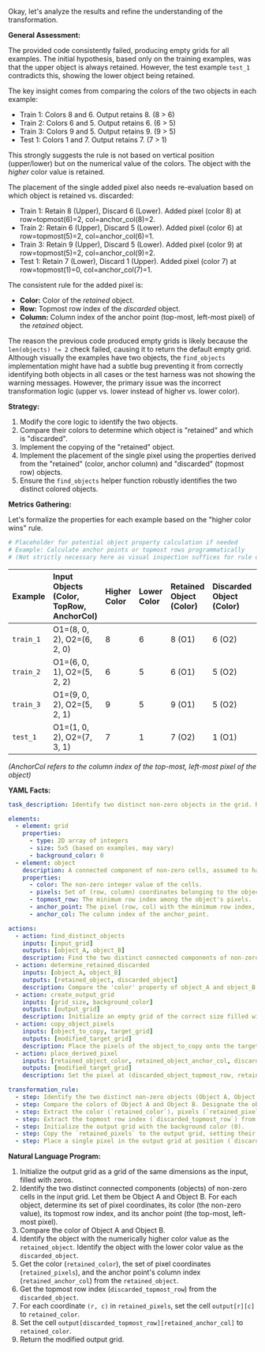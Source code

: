 Okay, let's analyze the results and refine the understanding of the transformation.

**General Assessment:**

The provided code consistently failed, producing empty grids for all examples. The initial hypothesis, based only on the training examples, was that the upper object is always retained. However, the test example `test_1` contradicts this, showing the lower object being retained.

The key insight comes from comparing the colors of the two objects in each example:

*   Train 1: Colors 8 and 6. Output retains 8. (8 > 6)
*   Train 2: Colors 6 and 5. Output retains 6. (6 > 5)
*   Train 3: Colors 9 and 5. Output retains 9. (9 > 5)
*   Test 1: Colors 1 and 7. Output retains 7. (7 > 1)

This strongly suggests the rule is not based on vertical position (upper/lower) but on the numerical value of the colors. The object with the *higher* color value is retained.

The placement of the single added pixel also needs re-evaluation based on which object is retained vs. discarded:

*   Train 1: Retain 8 (Upper), Discard 6 (Lower). Added pixel (color 8) at row=topmost(6)=2, col=anchor_col(8)=2.
*   Train 2: Retain 6 (Upper), Discard 5 (Lower). Added pixel (color 6) at row=topmost(5)=2, col=anchor_col(6)=1.
*   Train 3: Retain 9 (Upper), Discard 5 (Lower). Added pixel (color 9) at row=topmost(5)=2, col=anchor_col(9)=2.
*   Test 1: Retain 7 (Lower), Discard 1 (Upper). Added pixel (color 7) at row=topmost(1)=0, col=anchor_col(7)=1.

The consistent rule for the added pixel is:
*   **Color:** Color of the *retained* object.
*   **Row:** Topmost row index of the *discarded* object.
*   **Column:** Column index of the anchor point (top-most, left-most pixel) of the *retained* object.

The reason the previous code produced empty grids is likely because the `len(objects) != 2` check failed, causing it to return the default empty grid. Although visually the examples have two objects, the `find_objects` implementation might have had a subtle bug preventing it from correctly identifying both objects in all cases or the test harness was not showing the warning messages. However, the primary issue was the incorrect transformation logic (upper vs. lower instead of higher vs. lower color).

**Strategy:**

1.  Modify the core logic to identify the two objects.
2.  Compare their colors to determine which object is "retained" and which is "discarded".
3.  Implement the copying of the "retained" object.
4.  Implement the placement of the single pixel using the properties derived from the "retained" (color, anchor column) and "discarded" (topmost row) objects.
5.  Ensure the `find_objects` helper function robustly identifies the two distinct colored objects.

**Metrics Gathering:**

Let's formalize the properties for each example based on the "higher color wins" rule.


```python
# Placeholder for potential object property calculation if needed
# Example: Calculate anchor points or topmost rows programmatically
# (Not strictly necessary here as visual inspection suffices for rule derivation)
```


| Example   | Input Objects (Color, TopRow, AnchorCol) | Higher Color | Lower Color | Retained Object (Color) | Discarded Object (Color) | Retained Anchor Col | Discarded Top Row | Added Pixel (Row, Col, Color) | Expected Output Matches? |
| :-------- | :--------------------------------------- | :----------- | :---------- | :---------------------- | :----------------------- | :------------------ | :---------------- | :---------------------------- | :----------------------- |
| `train_1` | O1=(8, 0, 2), O2=(6, 2, 0)               | 8            | 6           | 8 (O1)                  | 6 (O2)                   | 2                   | 2                 | (2, 2, 8)                     | Yes                      |
| `train_2` | O1=(6, 0, 1), O2=(5, 2, 2)               | 6            | 5           | 6 (O1)                  | 5 (O2)                   | 1                   | 2                 | (2, 1, 6)                     | Yes                      |
| `train_3` | O1=(9, 0, 2), O2=(5, 2, 1)               | 9            | 5           | 9 (O1)                  | 5 (O2)                   | 2                   | 2                 | (2, 2, 9)                     | Yes                      |
| `test_1`  | O1=(1, 0, 2), O2=(7, 3, 1)               | 7            | 1           | 7 (O2)                  | 1 (O1)                   | 1                   | 0                 | (0, 1, 7)                     | Yes                      |

*(AnchorCol refers to the column index of the top-most, left-most pixel of the object)*

**YAML Facts:**


```yaml
task_description: Identify two distinct non-zero objects in the grid. Retain the object with the numerically higher color value, discarding the other. Add a single pixel whose color matches the retained object, positioned at the topmost row of the discarded object and the anchor column (top-most, left-most pixel's column) of the retained object.

elements:
  - element: grid
    properties:
      - type: 2D array of integers
      - size: 5x5 (based on examples, may vary)
      - background_color: 0
  - element: object
    description: A connected component of non-zero cells, assumed to have a uniform color.
    properties:
      - color: The non-zero integer value of the cells.
      - pixels: Set of (row, column) coordinates belonging to the object.
      - topmost_row: The minimum row index among the object's pixels.
      - anchor_point: The pixel (row, col) with the minimum row index, and among those, the minimum column index.
      - anchor_col: The column index of the anchor_point.

actions:
  - action: find_distinct_objects
    inputs: [input_grid]
    outputs: [object_A, object_B]
    description: Find the two distinct connected components of non-zero cells, treating each different color value as potentially starting a new object. Return properties for each. Assumes exactly two such objects exist.
  - action: determine_retained_discarded
    inputs: [object_A, object_B]
    outputs: [retained_object, discarded_object]
    description: Compare the 'color' property of object_A and object_B. The object with the higher numerical color value is 'retained_object', the other is 'discarded_object'.
  - action: create_output_grid
    inputs: [grid_size, background_color]
    outputs: [output_grid]
    description: Initialize an empty grid of the correct size filled with the background color.
  - action: copy_object_pixels
    inputs: [object_to_copy, target_grid]
    outputs: [modified_target_grid]
    description: Place the pixels of the object_to_copy onto the target_grid using the object's color.
  - action: place_derived_pixel
    inputs: [retained_object_color, retained_object_anchor_col, discarded_object_topmost_row, target_grid]
    outputs: [modified_target_grid]
    description: Set the pixel at (discarded_object_topmost_row, retained_object_anchor_col) in the target_grid to the retained_object_color.

transformation_rule:
  - step: Identify the two distinct non-zero objects (Object A, Object B) in the input grid and determine their properties (pixels, color, topmost_row, anchor_point).
  - step: Compare the colors of Object A and Object B. Designate the object with the higher color value as the 'retained_object' and the other as the 'discarded_object'.
  - step: Extract the color (`retained_color`), pixels (`retained_pixels`), and anchor column (`retained_anchor_col`) from the 'retained_object'.
  - step: Extract the topmost row index (`discarded_topmost_row`) from the 'discarded_object'.
  - step: Initialize the output grid with the background color (0).
  - step: Copy the `retained_pixels` to the output grid, setting their color to `retained_color`.
  - step: Place a single pixel in the output grid at position (`discarded_topmost_row`, `retained_anchor_col`) with the color `retained_color`.
```


**Natural Language Program:**

1.  Initialize the output grid as a grid of the same dimensions as the input, filled with zeros.
2.  Identify the two distinct connected components (objects) of non-zero cells in the input grid. Let them be Object A and Object B. For each object, determine its set of pixel coordinates, its color (the non-zero value), its topmost row index, and its anchor point (the top-most, left-most pixel).
3.  Compare the color of Object A and Object B.
4.  Identify the object with the numerically higher color value as the `retained_object`. Identify the object with the lower color value as the `discarded_object`.
5.  Get the color (`retained_color`), the set of pixel coordinates (`retained_pixels`), and the anchor point's column index (`retained_anchor_col`) from the `retained_object`.
6.  Get the topmost row index (`discarded_topmost_row`) from the `discarded_object`.
7.  For each coordinate `(r, c)` in `retained_pixels`, set the cell `output[r][c]` to `retained_color`.
8.  Set the cell `output[discarded_topmost_row][retained_anchor_col]` to `retained_color`.
9.  Return the modified output grid.